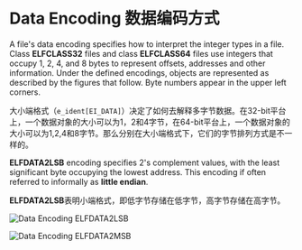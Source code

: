 # Data Encoding 数据编码方式

A file's data encoding specifies how to interpret the integer types in a file. Class **ELFCLASS32** files and class **ELFCLASS64** files use integers that occupy 1, 2, 4, and 8 bytes to represent offsets, addresses and other information. Under the defined encodings, objects are represented as described by the figures that follow. Byte numbers appear in the upper left corners.

大小端格式（`e_ident[EI_DATA]`）决定了如何去解释多字节数据。在32-bit平台上，一个数据对象的大小可以为1，2和4字节，在64-bit平台上，一个数据对象的大小可以为1,2,4和8字节。那么分别在大小端格式下，它们的字节排列方式是不一样的。

**ELFDATA2LSB** encoding specifies 2's complement values, with the least significant byte occupying the lowest address. This encoding if often referred to informally as **little endian**.

**ELFDATA2LSB**表明小端格式，即低字节存储在低字节，高字节存储在高字节。



![Data Encoding ELFDATA2LSB](https://docs.oracle.com/cd/E37838_01/html/E36783/figures/ELFDATA2LSB.jpg)

![Data Encoding ELFDATA2MSB](https://docs.oracle.com/cd/E37838_01/html/E36783/figures/ELFDATA2MSB.jpg)
